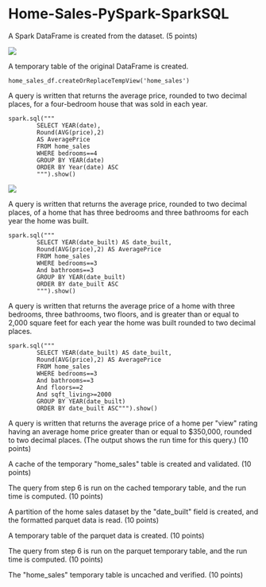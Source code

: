 # Home-Sales-PySpark-SparkSQL


A Spark DataFrame is created from the dataset. (5 points)

![](images/Opt_3.png)


A temporary table of the original DataFrame is created.  

    home_sales_df.createOrReplaceTempView('home_sales')

A query is written that returns the average price, rounded to two decimal places, for a four-bedroom house that was sold in each year. 

    spark.sql("""
            SELECT YEAR(date),
            Round(AVG(price),2)
            AS AveragePrice
            FROM home_sales
            WHERE bedrooms==4
            GROUP BY YEAR(date)
            ORDER BY Year(date) ASC
            """).show()

![](images/Opt_3.png)

A query is written that returns the average price, rounded to two decimal places, of a home that has three bedrooms and three bathrooms for each year the home was built. 

    spark.sql("""
            SELECT YEAR(date_built) AS date_built,
            Round(AVG(price),2) AS AveragePrice
            FROM home_sales
            WHERE bedrooms==3 
            And bathrooms==3
            GROUP BY YEAR(date_built)
            ORDER BY date_built ASC
            """).show()

A query is written that returns the average price of a home with three bedrooms, three bathrooms, two floors, and is greater than or equal to 2,000 square feet for each year the home was built rounded to two decimal places. 

    spark.sql("""
            SELECT YEAR(date_built) AS date_built,
            Round(AVG(price),2) AS AveragePrice
            FROM home_sales
            WHERE bedrooms==3 
            And bathrooms==3
            And floors==2
            And sqft_living>=2000
            GROUP BY YEAR(date_built)
            ORDER BY date_built ASC""").show()

A query is written that returns the average price of a home per "view" rating having an average home price greater than or equal to $350,000, rounded to two decimal places. (The output shows the run time for this query.) (10 points)

A cache of the temporary "home_sales" table is created and validated. (10 points)

The query from step 6 is run on the cached temporary table, and the run time is computed. (10 points)

A partition of the home sales dataset by the "date_built" field is created, and the formatted parquet data is read. (10 points)

A temporary table of the parquet data is created. (10 points)

The query from step 6 is run on the parquet temporary table, and the run time is computed. (10 points)

The "home_sales" temporary table is uncached and verified. (10 points)